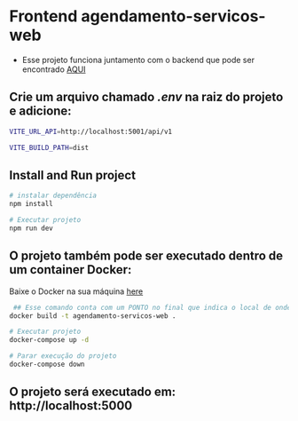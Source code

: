 # Frontend agendamento-servicos-web

- Esse projeto funciona juntamento com o backend que pode ser encontrado [AQUI](https://github.com/j0hnbarbosa/agendamento-servicos-api)

## Crie um arquivo chamado ***.env*** na raiz do projeto e adicione:

```bash
VITE_URL_API=http://localhost:5001/api/v1

VITE_BUILD_PATH=dist
```

## Install and Run project
```bash
# instalar dependência
npm install

# Executar projeto
npm run dev
```

## O projeto também pode ser executado dentro de um container Docker:
Baixe o Docker na sua máquina [here](https://www.docker.com/products/docker-desktop/)


```bash
 ## Esse comando conta com um PONTO no final que indica o local de onde será pego os arquivos
docker build -t agendamento-servicos-web .

# Executar projeto
docker-compose up -d

# Parar execução do projeto
docker-compose down
```

## O projeto será executado em: http://localhost:5000
